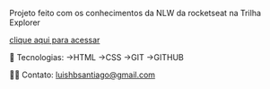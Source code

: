 Projeto feito com os conhecimentos da NLW da rocketseat na Trilha Explorer

[clique aqui para acessar](LuisHb211.github.io/NLW-SOLO)

💯 Tecnologias:
->HTML 
->CSS 
->GIT 
->GITHUB

🤳🏻 Contato:
luishbsantiago@gmail.com
